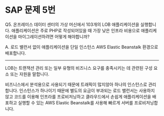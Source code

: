 # SAP 문제 5번

Q5. 온프레미스 데이터 센터의 가상 머신에서 103개의 LOB 애플리케이션을 실행합니다. 애플리케이션은 주로 PHP로 작성되어있을 때 가장 낮은 인프라 비용으로 애플리케이션을 마이그레이션하려면 어떻게 해야합니까?

A. 로드 밸런서 없이 애플리케이션을 단일 인스턴스 AWS Elastic Beanstalk 환경으로 배포합니다.

---

LOB는 트랜잭션 관리 또는 일부 유형의 비즈니스 요구를 충족시키는 데 관련된 구성 요소 또는 자원을 말합니다.

비즈니스에서 분석용으로 사용되기 때문에 트래픽이 많지않아 하나의 인스턴스로 관리합니다. 인스턴스가 하나이기 때문에 별도의 요금이 부과되는 로드 밸런서는 사용하지 않고 코드를 이용해 인프라를 프로비저닝하고 클라우드에서 손쉽게 애플리케이션을 배포하고 실행할 수 있는 AWS Elastic Beanstalk를 사용해 빠르게 서버를 프로비저닝합니다.
